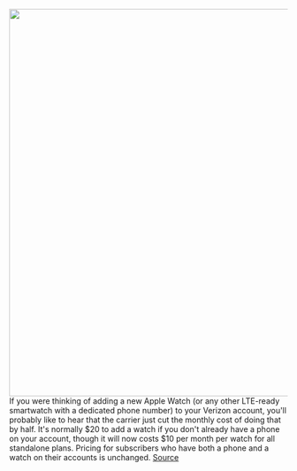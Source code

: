 <img src='https://cdn.vox-cdn.com/thumbor/Ci4Vp9YLeDuGiQXK_rxLy5KEhYA=/0x0:1920x1080/1200x800/filters:focal(807x387:1113x693)/cdn.vox-cdn.com/uploads/chorus_image/image/67412064/lcimg_3a46351f_2ba5_4d82_b82a_27f16ac84385.0.jpg' width='700px' /><br/>
If you were thinking of adding a new Apple Watch (or any other LTE-ready smartwatch with a dedicated phone number) to your Verizon account, you'll probably like to hear that the carrier just cut the monthly cost of doing that by half. It's normally $20 to add a watch if you don't already have a phone on your account, though it will now costs $10 per month per watch for all standalone plans. Pricing for subscribers who have both a phone and a watch on their accounts is unchanged.
<a href='https://www.theverge.com/2020/9/15/21438693/verizon-apple-watch-carrier-plan-lower-monthly-cost-price'> Source <a/>